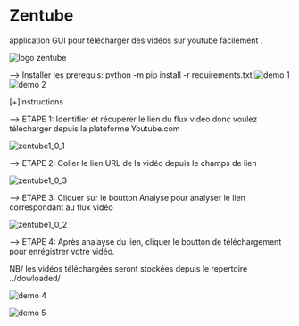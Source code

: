 # Zentube
application GUI  pour télécharger des vidéos sur youtube facilement .

![logo zentube](https://user-images.githubusercontent.com/84296565/166245379-50df95f3-ff76-4138-8f68-36920bf597cf.png)

--> Installer les prerequis:
python -m pip install -r requirements.txt 
![demo 1](https://user-images.githubusercontent.com/84296565/166246519-3afaf07f-567b-4bec-9b86-a1ce9303b7df.PNG)
![demo 2](https://user-images.githubusercontent.com/84296565/166246647-add1b5ca-355a-441d-a7ee-891ef8eadf11.PNG)


[+]instructions



--> ETAPE 1:
        Identifier et récuperer le lien du flux video donc voulez télécharger depuis la plateforme Youtube.com
        
   
![zentube1_0_1](https://user-images.githubusercontent.com/84296565/167687199-c9aaad8b-fe26-49ef-aa45-7a7d5ac9b6ae.PNG)

--> ETAPE 2:
        Coller le lien URL de la vidéo depuis le champs de lien
        
   ![zentube1_0_3](https://user-images.githubusercontent.com/84296565/167687327-36a2fe46-0af3-4951-8749-db2cf9b2c2f8.PNG)



--> ETAPE 3:
      Cliquer sur le boutton Analyse pour analyser le lien correspondant au flux vidéo
      

      
   ![zentube1_0_2](https://user-images.githubusercontent.com/84296565/167687454-d63c3c35-745b-4b7f-97b4-a418aa2505f0.PNG)

      
--> ETAPE 4:
      Après analayse du lien, cliquer le boutton de téléchargement pour enrégistrer votre vidéo.
      
      
   NB/ les vidéos téléchargées seront stockées depuis le repertoire ../dowloaded/
   
   
 ![demo 4](https://user-images.githubusercontent.com/84296565/166246925-d8b87023-4dd7-4168-b69e-01d924438d9a.PNG)

   
![demo 5](https://user-images.githubusercontent.com/84296565/166246891-8429ac0c-2755-4dcd-ab51-880bf7d056fd.PNG)



